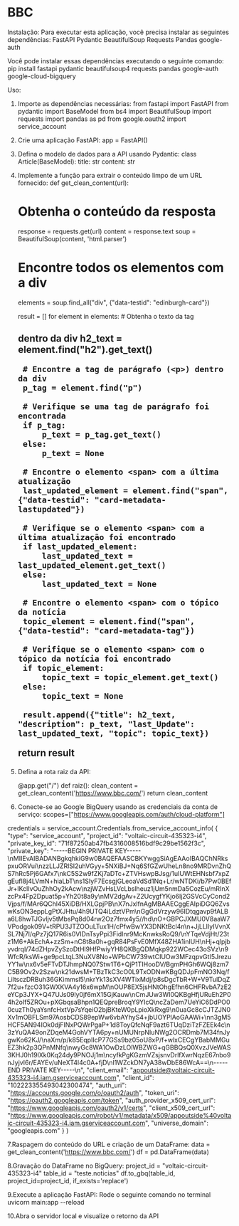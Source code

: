 # BBC
Instalação:
Para executar esta aplicação, você precisa instalar as seguintes dependências:
FastAPI
Pydantic
BeautifulSoup
Requests
Pandas
google-auth

Você pode instalar essas dependências executando o seguinte comando:
pip install fastapi pydantic beautifulsoup4 requests pandas google-auth google-cloud-bigquery

Uso:
1. Importe as dependências necessárias:
   from fastapi import FastAPI
  from pydantic import BaseModel
  from bs4 import BeautifulSoup
  import requests
  import pandas as pd
  from google.oauth2 import service_account

2. Crie uma aplicação FastAPI:
   app = FastAPI()

3. Defina o modelo de dados para a API usando Pydantic:
   class Article(BaseModel):
    title: str
    content: str
   
4. Implemente a função para extrair o conteúdo limpo de um URL fornecido:
  def get_clean_content(url):
    # Obtenha o conteúdo da resposta
    response = requests.get(url)
    content = response.text
    soup = BeautifulSoup(content, 'html.parser')

    # Encontre todos os elementos com a div <div data-testid="edinburgh-card">
    elements = soup.find_all("div", {"data-testid": "edinburgh-card"})

    result = []
    for element in elements:
        # Obtenha o texto da tag <h2> dentro da div
        h2_text = element.find("h2").get_text()

        # Encontre a tag de parágrafo (<p>) dentro da div
        p_tag = element.find("p")

        # Verifique se uma tag de parágrafo foi encontrada
        if p_tag:
            p_text = p_tag.get_text()
        else:
            p_text = None

        # Encontre o elemento <span> com a última atualização
        last_updated_element = element.find("span", {"data-testid": "card-metadata-lastupdated"})

        # Verifique se o elemento <span> com a última atualização foi encontrado
        if last_updated_element:
            last_updated_text = last_updated_element.get_text()
        else:
            last_updated_text = None

        # Encontre o elemento <span> com o tópico da notícia
        topic_element = element.find("span", {"data-testid": "card-metadata-tag"})

        # Verifique se o elemento <span> com o tópico da notícia foi encontrado
        if topic_element:
            topic_text = topic_element.get_text()
        else:
            topic_text = None

        result.append({"title": h2_text, "description": p_text, "last_Update": last_updated_text, "topic": topic_text})

    return result

5. Defina a rota raiz da API:

   @app.get("/")
  def raiz():
      clean_content = get_clean_content('https://www.bbc.com/')
      return clean_content

6. Conecte-se ao Google BigQuery usando as credenciais da conta de serviço:
  scopes=["https://www.googleapis.com/auth/cloud-platform"]

  credentials = service_account.Credentials.from_service_account_info(
  {
    "type": "service_account",
    "project_id": "voltaic-circuit-435323-i4",
    "private_key_id": "71f87250ab47fb4316008516bdf9c29be1562f3c",
    "private_key": "-----BEGIN PRIVATE KEY-----\nMIIEvAIBADANBgkqhkiG9w0BAQEFAASCBKYwggSiAgEAAoIBAQChNRkspxuORVui\nzzLLJZRlSl2uhVGyy+5NXiBJ+Nq6SfGZwUheLn8no9MRDvnZhQS7hRc5Pj6GAfx7\nkC5S2w9fZKj7aDTc+ZTVHswpBJsg/1uIUWtEHNsbf7xpZgEufl8j4LVmN+hiaLbT\ns1SIyF7EcsgjGLeoaVdSd1Nq+Lr/wNTDKi/b7Pw0BEfJr+IKclIvOuZhhOy2kAcw\nzjWZvHsLVcLbslheuz1jUm5nmDa5CozEu/mRInXzcPx4Fp2Dpuat5p+Yh20t8a9y\nMV2dgAv+Z2UcygfYKjo6lj2GSVcCyCond2Vjps/f/MAr6QChl45XiDB/HXLGpjPB\nX7nJxlfnAgMBAAECggEAIpiDGQ6ZvswKsON3eppLgPtXJHtu/4h9UTQ4iLdztVPm\nGgGdVrzyw96IDtqgavp9fALBa6L8hwTJGvljv5tMbsPq8d04rw2Oz7fmx4y5//hd\nO+GBPCJXMU0V8aaW7VPodgok09V+tRPU3JTZOOuLTux1H/cPfwBwYX3DNKtBcl4n\n+JjLLlIyIVvnXSL7Nj7l/qPz7jQ17R6is0VIDnTsyPpi3FidInr9McKnwksRoQ9/\nYTqeVdjHt/23tz1M6+AkEchA+zzSm+nC8t8a0h+gqR84PsFvE0MfX48ZHA1inlUH\nHj+qlpjbyvdrql/74dZHpvZySzoDtHl9HfPwiyYH8QKBgQDMqkp922WCec43oSVz\n9WfcR/ksWi+ge9pcLtqL3NuXV8No+WPbCW739wtCIUOw3MFzqpvGtI5JrezuYY1w\nx6v5eFTvDTJhmpNQ07Stw1T6+QjP1TIHooDV/BgmPHGh6WQj8zm7C5B9Ov2v2Szw\nk21dwsM+TBzTkC3cO0L9TxODNwKBgQDJpFmNO3Nq/fLiltsczDRBuh36GKimmsl5\nkrYk13sXV4WTixMdj/p8sDgcTbR+W+V9TulDqZ7f2u+fzcO31GWXKVA4y16x6wpM\nOUP8EX5jsHNtOhgEfhn6CHFRvbA7zE2eYCp3JYX+Q47UJs09ly0jf6mX15GjKauw\nCmJUw3WI0QKBgHfjURuEh2P04h2oIf5ZROu+pXGbqsaBhpn1QEQpreBroqY9YIcQ\ncZaDem7UeYiC6DdPO00cuzTh0yaYsnfcHxtVp7sYqeiO2bjBKteW0pLpioXkRxg9\n0uaGc8cCJTZJN0Xv1mOBFLSm97AosbCDS89epWw6vbAYhyS4+jbUOYPlAoGAAWi+\nn3gM5HCF5AN94IOk0djFINxPQWrPgaP+1d8ToyQfcNqF9azt6TUqDziTzFZEEk4c\n3zYuQA49onZDqeM4GohVYTA6py+nUMUNrpNIuNWg2OCRDmb7M34fnJygwKo62KJ/\naXm/p/k85EqpIIcP77GSs9bz05oU8xP/f+wlxCECgYBabMMGuEZ3hk2p3QPnMNfq\nwyGc8WA1OwDzLOlWBZWG+qGBBQsQ0XvzJVeWAS3KHJ0h19lXk0Kq24dy9PNOJj1m\ncyfkPgKGzmVZsjsnvDrlfXwrNqzE67nbo9nJyjvI6r/EAYEv/uNeXT4l4c0A+fjD\nI1WZckDN7yA38wDbE86WcA==\n-----END PRIVATE KEY-----\n",
    "client_email": "appoutside@voltaic-circuit-435323-i4.iam.gserviceaccount.com",
    "client_id": "102223355493042300474",
    "auth_uri": "https://accounts.google.com/o/oauth2/auth",
    "token_uri": "https://oauth2.googleapis.com/token",
    "auth_provider_x509_cert_url": "https://www.googleapis.com/oauth2/v1/certs",
    "client_x509_cert_url": "https://www.googleapis.com/robot/v1/metadata/x509/appoutside%40voltaic-circuit-435323-i4.iam.gserviceaccount.com",
    "universe_domain": "googleapis.com"
  }
  )
  
7.Raspagem do conteúdo do URL e criação de um DataFrame:
  data = get_clean_content('https://www.bbc.com/')
  df = pd.DataFrame(data)

8.Gravação do DataFrame no BigQuery:
  project_id = "voltaic-circuit-435323-i4"
  table_id = "teste.noticias"
  df.to_gbq(table_id, project_id=project_id, if_exists='replace')

9.Execute a aplicação FastAPI:
  Rode o seguinte comando no terminal
  uvicorn main:app --reload

10.Abra o servidor local e visualize o retorno da API
